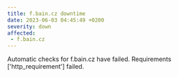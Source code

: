 ```yaml
---
title: f.bain.cz downtime
date: 2023-06-03 04:45:49 +0200
severity: down
affected:
 - f.bain.cz
---
```

Automatic checks for f.bain.cz have failed. Requirements ['http_requirement'] failed.
